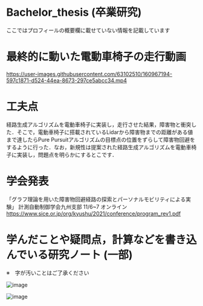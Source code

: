 # Bachelor_thesis (卒業研究)

ここではプロフィールの概要欄に載せていない情報を記載しています

# 最終的に動いた電動車椅子の走行動画



https://user-images.githubusercontent.com/63102510/160967194-597c1871-d524-44ea-8673-297ce5abcc34.mp4



# 工夫点 

経路生成アルゴリズムを電動車椅子に実装し，走行させた結果，障害物と衝突した．そこで，電動車椅子に搭載されているLidarから障害物までの距離がある値まで達したらPure Pursuitアルゴリズムの目標点の位置をずらして障害物回避をするように行った．なお，新規性は提案された経路生成アルゴリズムを電動車椅子に実装し，問題点を明らかにするとこです．

# 学会発表

「グラフ理論を用いた障害物回避経路の探索とパーソナルモビリティによる実験」 計測自動制御学会九州支部 11/6~7 オンライン
https://www.sice.or.jp/org/kyushu/2021/conference/program_rev1.pdf



# 学んだことや疑問点，計算などを書き込んでいる研究ノート (一部)
※　字が汚いことはご了承ください

![image](https://user-images.githubusercontent.com/63102510/160971300-9024aa1f-df37-47ee-93e0-fffad7fbc04b.png)


![image](https://user-images.githubusercontent.com/63102510/160971406-3f05487f-1a27-4bef-99ba-24956b942f4d.png)
